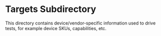 # Targets Subdirectory
This directory contains device/vendor-specific information used to drive tests, for example device SKUs, capabilities, etc.
